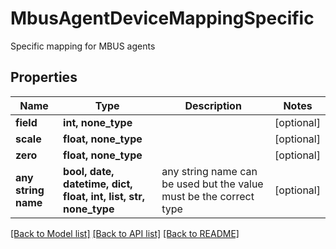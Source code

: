# MbusAgentDeviceMappingSpecific

Specific mapping for MBUS agents

## Properties
Name | Type | Description | Notes
------------ | ------------- | ------------- | -------------
**field** | **int, none_type** |  | [optional] 
**scale** | **float, none_type** |  | [optional] 
**zero** | **float, none_type** |  | [optional] 
**any string name** | **bool, date, datetime, dict, float, int, list, str, none_type** | any string name can be used but the value must be the correct type | [optional]

[[Back to Model list]](../README.md#documentation-for-models) [[Back to API list]](../README.md#documentation-for-api-endpoints) [[Back to README]](../README.md)


